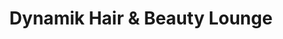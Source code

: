 ---
title: "Dynamik Hair & Beauty Lounge"
url: /hebburn/dynamik-hair-und-beauty-lounge/
shop: Friseur
---
